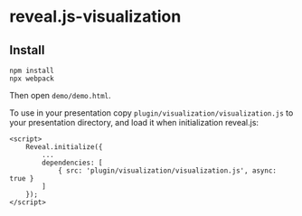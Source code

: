 # reveal.js-visualization

## Install

```
npm install
npx webpack
```
Then open `demo/demo.html`.

To use in your presentation copy `plugin/visualization/visualization.js` to your
presentation directory, and load it when initialization reveal.js:
```
<script>
    Reveal.initialize({
        ...
        dependencies: [
            { src: 'plugin/visualization/visualization.js', async: true }
        ]
    });
</script>
```